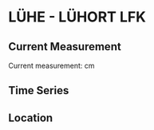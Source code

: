 # LÜHE - LÜHORT LFK

## Current Measurement

Current measurement: <Value topic="rivers/pegel-online/LÜHE/LÜHORT LFK/measurementValue"/> cm

## Time Series

<TimeSeries topic="rivers/pegel-online/LÜHE/LÜHORT LFK/measurementValue" period="week" />

## Location

<WorldMap>
  <Marker lat="53.57137510339342" lon="9.633671953854105" labelTopic="rivers/pegel-online/LÜHE/LÜHORT LFK" />
</WorldMap>
